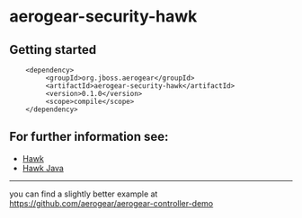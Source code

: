 # aerogear-security-hawk

## Getting started

        <dependency>
             <groupId>org.jboss.aerogear</groupId>
             <artifactId>aerogear-security-hawk</artifactId>
             <version>0.1.0</version>
             <scope>compile</scope>
        </dependency>

## For further information see:

- [Hawk](https://github.com/hueniverse/hawk)
- [Hawk Java](https://github.com/wealdtech/hawk)

---
you can find a slightly better example at <https://github.com/aerogear/aerogear-controller-demo>



